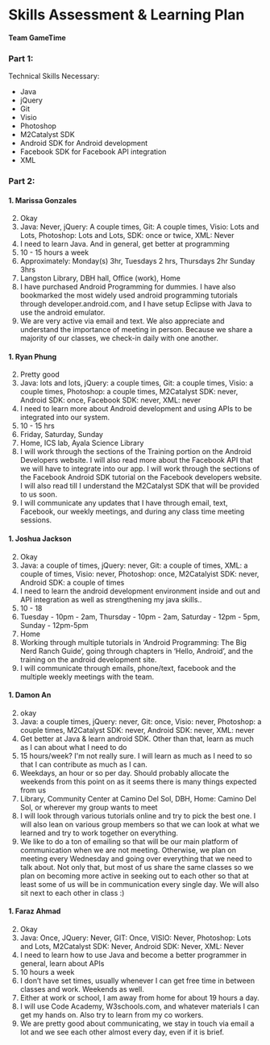 # Skills Assessment & Learning Plan

#### Team GameTime


### Part 1:

Technical Skills Necessary:
+ Java
+ jQuery
+ Git
+ Visio 
+ Photoshop
+ M2Catalyst SDK
+ Android SDK for Android development
+ Facebook SDK for Facebook API integration
+ XML


### Part 2: 

#### 1. Marissa Gonzales
2. Okay
3. Java: Never, jQuery: A couple times, Git: A couple times, Visio: Lots and Lots, Photoshop: Lots and Lots, SDK: once or twice, XML: Never
4. I need to learn Java. And in general, get better at programming
5. 10 - 15 hours a week
6. Approximately: Monday(s) 3hr, Tuesdays 2 hrs, Thursdays 2hr Sunday 3hrs
7. Langston Library, DBH hall, Office (work), Home
8. I have purchased Android Programming for dummies. I have also bookmarked the most widely used android programming tutorials through developer.android.com, and I have setup Eclipse with Java to use the  android emulator.
9. We are very active via email and text.  We also appreciate and understand the importance of meeting in person.  Because we share a majority of our classes, we check-in daily with one another. 


#### 1. Ryan Phung
2. Pretty good
3. Java: lots and lots, jQuery: a couple times, Git: a couple times, Visio: a couple times, Photoshop: a couple times, M2Catalyst SDK: never, Android SDK: once, Facebook SDK: never, XML: never
4. I need to learn more about Android development and using APIs to be integrated into our system.
5. 10 - 15 hrs
6. Friday, Saturday, Sunday
7. Home, ICS lab, Ayala Science Library
8. I will work through the sections of the Training portion on the Android Developers website. I will also read more about the Facebook API that we will have to integrate into our app. I will work through the sections of the Facebook Android SDK tutorial on the Facebook developers website. I will also read till I understand the M2Catalyst SDK that will be provided to us soon.
9. I will communicate any updates that I have through email, text, Facebook, our weekly meetings, and during any class time meeting sessions.


#### 1. Joshua Jackson
2. Okay
3. Java: a couple of times, jQuery: never, Git: a couple of times, XML: a couple of times, Visio: never, Photoshop: once, M2Catalyist SDK: never, Android SDK: a couple of times
4. I need to learn the android development environment inside and out and API integration as well as strengthening my java skills..
5. 10 - 18
6. Tuesday - 10pm - 2am, Thursday - 10pm - 2am, Saturday - 12pm - 5pm, Sunday - 12pm-5pm
7. Home
8. Working through multiple tutorials in ‘Android Programming: The Big Nerd Ranch Guide’, going through chapters in ‘Hello, Android’, and the training on the android development site.
9. I will communicate through emails, phone/text, facebook and the multiple weekly meetings with the team. 


#### 1. Damon An
2. okay
3. Java: a couple times, jQuery: never, Git: once, Visio: never, Photoshop: a couple times, M2Catalyst SDK: never, Android SDK: never, XML: never
4. Get better at Java & learn android SDK. Other than that, learn as much as I can about what I need to do
5. 15 hours/week? I'm not really sure. I will learn as much as I need to so that I can contribute as much as I can.
6. Weekdays, an hour or so per day. Should probably allocate the weekends from this point on as it seems there is many things expected from us
7. Library, Community Center at Camino Del Sol, DBH, Home: Camino Del Sol, or wherever my group wants to meet
8. I will look through various tutorials online and try to pick the best one. I will also lean on various group members so that we can look at what we learned and try to work together on everything.
9. We like to do a ton of emailing so that will be our main platform of communication when we are not meeting. Otherwise, we plan on meeting every Wednesday and going over everything that we need to talk about. Not only that, but most of us share the same classes so we plan on becoming more active in seeking out to each other so that at least some of us will be in communication every single day. We will also sit next to each other in class :)


#### 1. Faraz Ahmad
2. Okay
3. Java: Once, JQuery: Never, GIT: Once, VISIO: Never, Photoshop: Lots and Lots, M2Catalyst SDK: Never, Android SDK: Never, XML: Never
4. I need to learn how to use Java and become a better programmer in general, learn about APIs
5. 10 hours a week
6. I don’t have set times, usually whenever I can get free time in between classes and work. Weekends as well.
7. Either at work or school, I am away from home for about 19 hours a day. 
8. I will use Code Academy, W3schools.com, and whatever materials I can get my hands on. Also try to learn from my co workers.
9. We are pretty good about communicating, we stay in touch via email a lot and we see each other almost every day, even if it is brief. 
